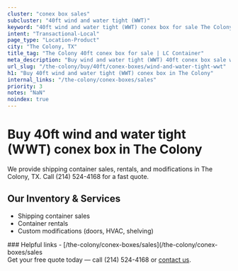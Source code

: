 ```yaml
---
cluster: "conex box sales"
subcluster: "40ft wind and water tight (WWT)"
keyword: "40ft wind and water tight (WWT) conex box for sale The Colony, TX"
intent: "Transactional-Local"
page_type: "Location-Product"
city: "The Colony, TX"
title_tag: "The Colony 40ft conex box for sale | LC Container"
meta_description: "Buy wind and water tight (WWT) 40ft conex box sale with local delivery in The Colony, TX. LC Container — local Since 2003. Request a fast quote today."
url_slug: "/the-colony/buy/40ft/conex-boxes/wind-and-water-tight-wwt"
h1: "Buy 40ft wind and water tight (WWT) conex box in The Colony"
internal_links: "/the-colony/conex-boxes/sales"
priority: 3
notes: "NaN"
noindex: true
---
```


# Buy 40ft wind and water tight (WWT) conex box in The Colony

We provide shipping container sales, rentals, and modifications in The Colony, TX. Call (214) 524-4168 for a fast quote.

## Our Inventory & Services
- Shipping container sales
- Container rentals
- Custom modifications (doors, HVAC, shelving)

<div data-section="internal-links">
### Helpful links
- [/the-colony/conex-boxes/sales](/the-colony/conex-boxes/sales
</div>

<div data-section="cta">
Get your free quote today — call (214) 524-4168 or <a href="/contact">contact us</a>.
</div>

<script type="application/ld+json">{"@context":"https://schema.org","@type":"FAQPage","mainEntity":[{"@type":"Question","name":"How much does delivery cost in The Colony, TX?","acceptedAnswer":{"@type":"Answer","text":"Delivery costs vary by distance and container size. Most deliveries in The Colony, TX range from $150-$300. Call (214) 524-4168 for an exact quote based on your specific location."}},{"@type":"Question","name":"Do you offer financing or payment plans?","acceptedAnswer":{"@type":"Answer","text":"We accept major credit cards, checks, and can discuss commercial terms for bulk purchases. Call (214) 524-4168 to discuss options."}},{"@type":"Question","name":"Can you customize containers in The Colony, TX?","acceptedAnswer":{"@type":"Answer","text":"Yes — we perform modifications like doors, HVAC, insulation, and shelving. Request a custom quote at (214) 524-4168 or via our contact form."}}]}</script>
